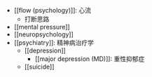 - [[flow (psychology)]]: 心流
    - 打断思路
- [[mental pressure]]
- [[neuropsychology]]
- [[psychiatry]]: 精神病治疗学
    - [[depression]]
        - [[major depression (MD)]]: 重性抑郁症
    - [[suicide]]

